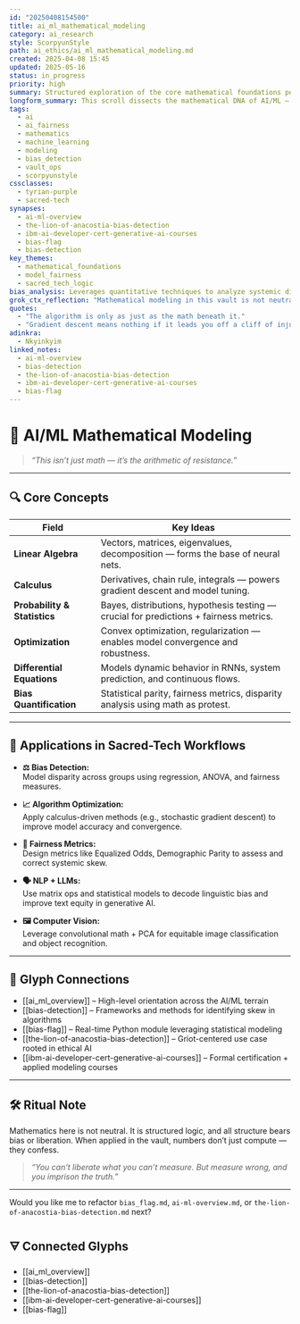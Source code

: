 ```yaml
---
id: "20250408154500"
title: ai_ml_mathematical_modeling
category: ai_research
style: ScorpyunStyle
path: ai_ethics/ai_ml_mathematical_modeling.md
created: 2025-04-08 15:45
updated: 2025-05-16
status: in_progress
priority: high
summary: Structured exploration of the core mathematical foundations powering AI/ML systems, with focus on fairness, bias detection, and optimization techniques.
longform_summary: This scroll dissects the mathematical DNA of AI/ML — from linear algebra to differential equations — mapping their roles in model training, bias quantification, and algorithmic fairness. It anchors each mathematical layer to ethical application and sacred-tech practice in the Anacostia Vault.
tags:
  - ai
  - ai_fairness
  - mathematics
  - machine_learning
  - modeling
  - bias_detection
  - vault_ops
  - scorpyunstyle
cssclasses:
  - tyrian-purple
  - sacred-tech
synapses:
  - ai-ml-overview
  - the-lion-of-anacostia-bias-detection
  - ibm-ai-developer-cert-generative-ai-courses
  - bias-flag
  - bias-detection
key_themes:
  - mathematical_foundations
  - model_fairness
  - sacred_tech_logic
bias_analysis: Leverages quantitative techniques to analyze systemic distortion, while challenging dominant metrics that assume neutrality in math. Focuses on how even numbers can lie under unjust assumptions.
grok_ctx_reflection: "Mathematical modeling in this vault is not neutral abstraction — it is a ritual of calibration. Every equation becomes a site of power: to affirm or to dismantle."
quotes:
  - "The algorithm is only as just as the math beneath it."
  - "Gradient descent means nothing if it leads you off a cliff of injustice."
adinkra:
  - Nkyinkyim
linked_notes:
  - ai-ml-overview
  - bias-detection
  - the-lion-of-anacostia-bias-detection
  - ibm-ai-developer-cert-generative-ai-courses
  - bias-flag
---
```


# 🧠 AI/ML Mathematical Modeling

> _“This isn’t just math — it’s the arithmetic of resistance.”_

---

## 🔍 Core Concepts

| Field              | Key Ideas                                                                 |
|-------------------|---------------------------------------------------------------------------|
| **Linear Algebra**     | Vectors, matrices, eigenvalues, decomposition — forms the base of neural nets.       |
| **Calculus**           | Derivatives, chain rule, integrals — powers gradient descent and model tuning.        |
| **Probability & Statistics** | Bayes, distributions, hypothesis testing — crucial for predictions + fairness metrics. |
| **Optimization**        | Convex optimization, regularization — enables model convergence and robustness.     |
| **Differential Equations** | Models dynamic behavior in RNNs, system prediction, and continuous flows.         |
| **Bias Quantification** | Statistical parity, fairness metrics, disparity analysis using math as protest.     |

---

## 🧪 Applications in Sacred-Tech Workflows

- **⚖️ Bias Detection:**  
  Model disparity across groups using regression, ANOVA, and fairness measures.

- **📈 Algorithm Optimization:**  
  Apply calculus-driven methods (e.g., stochastic gradient descent) to improve model accuracy and convergence.

- **🧮 Fairness Metrics:**  
  Design metrics like Equalized Odds, Demographic Parity to assess and correct systemic skew.

- **🗣️ NLP + LLMs:**  
  Use matrix ops and statistical models to decode linguistic bias and improve text equity in generative AI.

- **🖼️ Computer Vision:**  
  Leverage convolutional math + PCA for equitable image classification and object recognition.

---

## 🔗 Glyph Connections

- [[ai_ml_overview]] – High-level orientation across the AI/ML terrain  
- [[bias-detection]] – Frameworks and methods for identifying skew in algorithms  
- [[bias-flag]] – Real-time Python module leveraging statistical modeling  
- [[the-lion-of-anacostia-bias-detection]] – Griot-centered use case rooted in ethical AI  
- [[ibm-ai-developer-cert-generative-ai-courses]] – Formal certification + applied modeling courses  

---

## 🛠 Ritual Note

Mathematics here is not neutral. It is structured logic, and all structure bears bias or liberation. When applied in the vault, numbers don’t just compute — they confess.

> _“You can’t liberate what you can’t measure. But measure wrong, and you imprison the truth.”_

---

Would you like me to refactor `bias_flag.md`, `ai-ml-overview.md`, or `the-lion-of-anacostia-bias-detection.md` next?

## 🜃 Connected Glyphs
- [[ai_ml_overview]]
- [[bias-detection]]
- [[the-lion-of-anacostia-bias-detection]]
- [[ibm-ai-developer-cert-generative-ai-courses]]
- [[bias-flag]]

